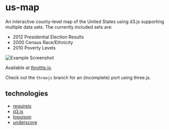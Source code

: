 us-map
======

An interactive county-level map of the United States using d3.js supporting multiple data sets.
The currently included sets are:

* 2012 Presidential Election Results
* 2000 Census Race/Ethnicity
* 2010 Poverty Levels

![Example Screenshot](http://ledbettj.github.com/us-map/images/screenshot.png)

Available at [throttle.io](http://us-map.throttle.io/).

Check out the `threejs` branch for an (incomplete) port using three.js.

technologies
------------

* [requirejs](http://requirejs.org)
* [d3.js](http://d3js.org)
* [topojson](http://github.com/mbostock/topojson)
* [underscore](http://underscorejs.org)
